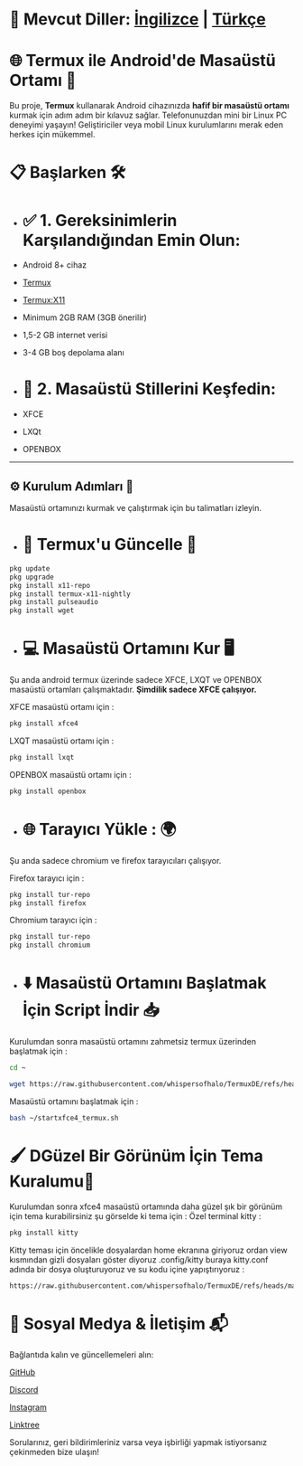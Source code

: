 # 📄 Mevcut Diller: [İngilizce](README.md) | [Türkçe](README.tr.md)

# 🌐 Termux ile Android'de Masaüstü Ortamı 🚀

Bu proje, **Termux** kullanarak Android cihazınızda **hafif bir masaüstü ortamı** kurmak için adım adım bir kılavuz sağlar. Telefonunuzdan mini bir Linux PC deneyimi yaşayın! Geliştiriciler veya mobil Linux kurulumlarını merak eden herkes için mükemmel.

# 📋 Başlarken 🛠️

- # ✅ 1. Gereksinimlerin Karşılandığından Emin Olun:

- Android 8+ cihaz 

- [Termux](https://github.com/termux/termux-app/releases/download/v0.118.2/termux-app_v0.118.2+github-debug_arm64-v8a.apk)

- [Termux:X11](https://github.com/termux/termux-x11/releases/download/nightly/app-arm64-v8a-debug.apk)

- Minimum 2GB RAM (3GB önerilir)

- 1,5-2 GB internet verisi

- 3-4 GB boş depolama alanı

- # 🎨 2. Masaüstü Stillerini Keşfedin:

- XFCE

- LXQt

- OPENBOX

---

## ⚙️ Kurulum Adımları 🧩

Masaüstü ortamınızı kurmak ve çalıştırmak için bu talimatları izleyin.

- # 🔄 Termux'u Güncelle 🔧

```bash
pkg update
pkg upgrade
pkg install x11-repo
pkg install termux-x11-nightly
pkg install pulseaudio
pkg install wget
```

- # 💻 Masaüstü Ortamını Kur 🖥️
Şu anda android termux üzerinde sadece XFCE, LXQT ve OPENBOX masaüstü ortamları çalışmaktadır. **Şimdilik sadece XFCE çalışıyor.**

XFCE masaüstü ortamı için :
```bash
pkg install xfce4
```
LXQT masaüstü ortamı için :
```bash
pkg install lxqt
```
OPENBOX masaüstü ortamı için :
```bash
pkg install openbox
```

- # 🌐 Tarayıcı Yükle : 🌍
Şu anda sadece chromium ve firefox tarayıcıları çalışıyor.

Firefox tarayıcı için :
```bash
pkg install tur-repo
pkg install firefox
```
Chromium tarayıcı için :
```bash
pkg install tur-repo
pkg install chromium
```
- # ⬇️ Masaüstü Ortamını Başlatmak İçin Script İndir 📥
Kurulumdan sonra masaüstü ortamını zahmetsiz termux üzerinden başlatmak için :
```bash
cd ~

wget https://raw.githubusercontent.com/whispersofhalo/TermuxDE/refs/heads/main/startxfce4_termux.sh
```
Masaüstü ortamını başlatmak için :
```bash
bash ~/startxfce4_termux.sh
```
# 🖌️ DGüzel Bir Görünüm İçin Tema Kuralumu🎨
Kurulumdan sonra xfce4 masaüstü ortamında daha güzel şık bir görünüm için tema kurabilirsiniz şu görselde ki tema için :
Özel terminal kitty :
```bash
pkg install kitty
```
Kitty teması için öncelikle dosyalardan home ekranına giriyoruz ordan view kısmından gizli dosyaları göster diyoruz 
.config/kitty buraya kitty.conf adında bir dosya oluşturuyoruz ve su kodu içine yapıştırıyoruz :
```bash
https://raw.githubusercontent.com/whispersofhalo/TermuxDE/refs/heads/main/kitty
```

# 📱 Sosyal Medya & İletişim 📬
Bağlantıda kalın ve güncellemeleri alın:

[GitHub](https://github.com/Mitreightt)

[Discord](https://discord.com/invite/uZ2jRXWCnU)

[Instagram](https://www.instagram.com/nonicknofunn)

[Linktree](https://linktr.ee/mitreight)

Sorularınız, geri bildirimleriniz varsa veya işbirliği yapmak istiyorsanız çekinmeden bize ulaşın!
